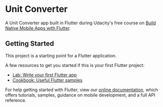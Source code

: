 # Unit Converter

A Unit Converter app built in Flutter during Udacity's free course on [Build Native Mobile Apps with Flutter](https://www.udacity.com/course/build-native-mobile-apps-with-flutter--ud905).

## Getting Started

This project is a starting point for a Flutter application.

A few resources to get you started if this is your first Flutter project:

- [Lab: Write your first Flutter app](https://flutter.io/docs/get-started/codelab)
- [Cookbook: Useful Flutter samples](https://flutter.io/docs/cookbook)

For help getting started with Flutter, view our 
[online documentation](https://flutter.io/docs), which offers tutorials, 
samples, guidance on mobile development, and a full API reference.
